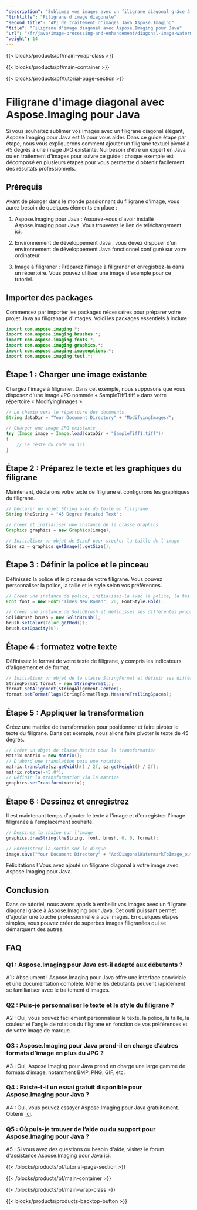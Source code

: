 ```yaml
---
"description": "Sublimez vos images avec un filigrane diagonal grâce à Aspose.Imaging pour Java. Suivez ce guide étape par étape et créez facilement de superbes images filigranées."
"linktitle": "Filigrane d'image diagonale"
"second_title": "API de traitement d'images Java Aspose.Imaging"
"title": "Filigrane d'image diagonal avec Aspose.Imaging pour Java"
"url": "/fr/java/image-processing-and-enhancement/diagonal-image-watermarking/"
"weight": 14
---
```


{{< blocks/products/pf/main-wrap-class >}}

{{< blocks/products/pf/main-container >}}

{{< blocks/products/pf/tutorial-page-section >}}

# Filigrane d'image diagonal avec Aspose.Imaging pour Java


Si vous souhaitez sublimer vos images avec un filigrane diagonal élégant, Aspose.Imaging pour Java est là pour vous aider. Dans ce guide étape par étape, nous vous expliquerons comment ajouter un filigrane textuel pivoté à 45 degrés à une image JPG existante. Nul besoin d'être un expert en Java ou en traitement d'images pour suivre ce guide : chaque exemple est décomposé en plusieurs étapes pour vous permettre d'obtenir facilement des résultats professionnels.

## Prérequis

Avant de plonger dans le monde passionnant du filigrane d'image, vous aurez besoin de quelques éléments en place :

1. Aspose.Imaging pour Java : Assurez-vous d'avoir installé Aspose.Imaging pour Java. Vous trouverez le lien de téléchargement. [ici](https://releases.aspose.com/imaging/java/).

2. Environnement de développement Java : vous devez disposer d’un environnement de développement Java fonctionnel configuré sur votre ordinateur.

3. Image à filigraner : Préparez l'image à filigraner et enregistrez-la dans un répertoire. Vous pouvez utiliser une image d'exemple pour ce tutoriel.

## Importer des packages

Commencez par importer les packages nécessaires pour préparer votre projet Java au filigranage d'images. Voici les packages essentiels à inclure :

```java
import com.aspose.imaging.*;
import com.aspose.imaging.brushes.*;
import com.aspose.imaging.fonts.*;
import com.aspose.imaging.graphics.*;
import com.aspose.imaging.imageoptions.*;
import com.aspose.imaging.text.*;
```

## Étape 1 : Charger une image existante

Chargez l'image à filigraner. Dans cet exemple, nous supposons que vous disposez d'une image JPG nommée « SampleTiff1.tiff » dans votre répertoire « ModifyingImages ».

```java
// Le chemin vers le répertoire des documents.
String dataDir = "Your Document Directory" + "ModifyingImages/";

// Charger une image JPG existante
try (Image image = Image.load(dataDir + "SampleTiff1.tiff"))
{
    // Le reste du code va ici
}
```

## Étape 2 : Préparez le texte et les graphiques du filigrane

Maintenant, déclarons votre texte de filigrane et configurons les graphiques du filigrane.

```java
// Déclarer un objet String avec du texte en filigrane
String theString = "45 Degree Rotated Text";

// Créer et initialiser une instance de la classe Graphics
Graphics graphics = new Graphics(image);

// Initialiser un objet de SizeF pour stocker la taille de l'image
Size sz = graphics.getImage().getSize();
```

## Étape 3 : Définir la police et le pinceau

Définissez la police et le pinceau de votre filigrane. Vous pouvez personnaliser la police, la taille et le style selon vos préférences.

```java
// Créez une instance de police, initialisez-la avec la police, la taille et le style
Font font = new Font("Times New Roman", 20, FontStyle.Bold);

// Créez une instance de SolidBrush et définissez ses différentes propriétés
SolidBrush brush = new SolidBrush();
brush.setColor(Color.getRed());
brush.setOpacity(0);
```

## Étape 4 : formatez votre texte

Définissez le format de votre texte de filigrane, y compris les indicateurs d'alignement et de format.

```java
// Initialiser un objet de la classe StringFormat et définir ses différentes propriétés
StringFormat format = new StringFormat();
format.setAlignment(StringAlignment.Center);
format.setFormatFlags(StringFormatFlags.MeasureTrailingSpaces);
```

## Étape 5 : Appliquer la transformation

Créez une matrice de transformation pour positionner et faire pivoter le texte du filigrane. Dans cet exemple, nous allons faire pivoter le texte de 45 degrés.

```java
// Créer un objet de classe Matrix pour la transformation
Matrix matrix = new Matrix();
// D'abord une translation puis une rotation
matrix.translate(sz.getWidth() / 2f, sz.getHeight() / 2f);
matrix.rotate(-45.0f);
// Définir la transformation via la matrice
graphics.setTransform(matrix);
```

## Étape 6 : Dessinez et enregistrez

Il est maintenant temps d'ajouter le texte à l'image et d'enregistrer l'image filigranée à l'emplacement souhaité.

```java
// Dessinez la chaîne sur l'image
graphics.drawString(theString, font, brush, 0, 0, format);

// Enregistrer la sortie sur le disque
image.save("Your Document Directory" + "AddDiagonalWatermarkToImage_out.jpg");
```

Félicitations ! Vous avez ajouté un filigrane diagonal à votre image avec Aspose.Imaging pour Java.

## Conclusion

Dans ce tutoriel, nous avons appris à embellir vos images avec un filigrane diagonal grâce à Aspose.Imaging pour Java. Cet outil puissant permet d'ajouter une touche professionnelle à vos images. En quelques étapes simples, vous pouvez créer de superbes images filigranées qui se démarquent des autres.

## FAQ

### Q1 : Aspose.Imaging pour Java est-il adapté aux débutants ?

A1 : Absolument ! Aspose.Imaging pour Java offre une interface conviviale et une documentation complète. Même les débutants peuvent rapidement se familiariser avec le traitement d'images.

### Q2 : Puis-je personnaliser le texte et le style du filigrane ?

A2 : Oui, vous pouvez facilement personnaliser le texte, la police, la taille, la couleur et l'angle de rotation du filigrane en fonction de vos préférences et de votre image de marque.

### Q3 : Aspose.Imaging pour Java prend-il en charge d’autres formats d’image en plus du JPG ?

A3 : Oui, Aspose.Imaging pour Java prend en charge une large gamme de formats d’image, notamment BMP, PNG, GIF, etc.

### Q4 : Existe-t-il un essai gratuit disponible pour Aspose.Imaging pour Java ?

A4 : Oui, vous pouvez essayer Aspose.Imaging pour Java gratuitement. Obtenir [ici](https://releases.aspose.com/).

### Q5 : Où puis-je trouver de l’aide ou du support pour Aspose.Imaging pour Java ?

A5 : Si vous avez des questions ou besoin d'aide, visitez le forum d'assistance Aspose.Imaging pour Java [ici](https://forum.aspose.com/).

{{< /blocks/products/pf/tutorial-page-section >}}

{{< /blocks/products/pf/main-container >}}

{{< /blocks/products/pf/main-wrap-class >}}

{{< blocks/products/products-backtop-button >}}